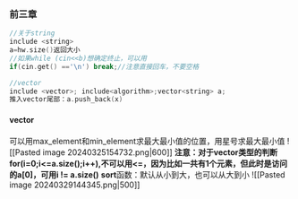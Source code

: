 ### 前三章
``` C++
//关于string
include <string>
a=hw.size()返回大小
//如果while (cin<<b)想确定终止，可以用
if(cin.get() =='\n') break;//注意直接回车，不要空格

//vector
include <vector>; include<algorithm>;vector<string> a;
推入vector尾部：a.push_back(x)
```
#### vector
可以用max_element和min_element求最大最小值的位置，用星号求最大最小值
![[Pasted image 20240325154732.png|600]]
**注意：对于vector类型的判断for(i=0;i<=a.size();i++),不可以用<=，因为比如一共有1个元素，但此时是访问的a[0]，可用i != a.size()**
**sort**函数：默认从小到大，也可以从大到小
![[Pasted image 20240329144345.png|500]]






